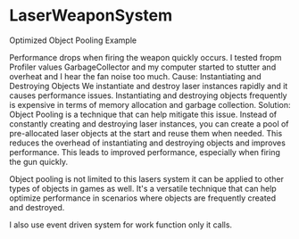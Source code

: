 # LaserWeaponSystem
Optimized Object Pooling Example

Performance drops when firing the weapon quickly occurs. I tested fropm Profiler values GarbageCollector and my computer started to stutter and overheat and I hear the fan noise too much. 
Cause:
Instantiating and Destroying Objects
We instantiate and destroy laser instances rapidly and it causes performance issues. Instantiating and destroying objects frequently is expensive in terms of memory allocation and garbage collection.
Solution:
Object Pooling is a technique that can help mitigate this issue. Instead of constantly creating and destroying laser instances, you can create a pool of pre-allocated laser objects at the start and reuse them when needed. This reduces the overhead of instantiating and destroying objects and improves performance. This leads to improved performance, especially when firing the gun quickly.

Object pooling is not limited to this lasers system it can be applied to other types of objects in games as well. It's a versatile technique that can help optimize performance in scenarios where objects are frequently created and destroyed.

I also use event driven system for work function only it calls.
